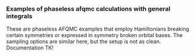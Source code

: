 ### Examples of phaseless afqmc calculations with general integrals

These are phaseless AFQMC examples that employ Hamiltonians breaking certain symmetries or expressed in symmetry broken orbital bases. The sampling options are similar here, but the setup is not as clean. Documentation TK!
